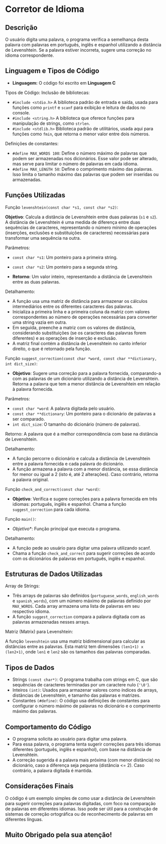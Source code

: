 # Corretor de Idioma

## Descrição
O usuário digita uma palavra, o programa verifica a semelhança desta palavra com palavras em português, inglês e espanhol utilizando a distância de Levenshtein. Se a palavra estiver incorreta, sugere uma correção no idioma correspondente.

## Linguagem e Tipos de Código
- **Linguagem:** O código foi escrito em **Linguagem C**

Tipos de Código:
Inclusão de bibliotecas:

- `#include <stdio.h>` A biblioteca padrão de entrada e saída, usada para funções como `printf` e `scanf` para exibição e leitura de dados no console.
- `#include <string.h>` A biblioteca que oferece funções para manipulação de strings, como `strlen`.
- `#include <stdlib.h>` Biblioteca padrão de utilitários, usada aqui para funções como `fmin`, que retorna o menor valor entre dois números.

Definições de constantes:
- `#define MAX_WORDS 100`: Define o número máximo de palavras que podem ser armazenadas nos dicionários. Esse valor pode ser alterado, mas serve para limitar o número de palavras em cada idioma.
- `#define MAX_LENGTH 50`: Define o comprimento máximo das palavras. Isso limita o tamanho máximo das palavras que podem ser inseridas ou armazenadas.

## Funções Utilizadas

Função `levenshtein(const char *s1, const char *s2)`:

**Objetivo**: Calcula a distância de Levenshtein entre duas palavras (`s1` e `s2`). A distância de Levenshtein é uma medida de diferença entre duas sequências de caracteres, representando o número mínimo de operações (inserções, exclusões e substituições de caracteres) necessárias para transformar uma sequência na outra.

Parâmetros:

- `const char *s1`: Um ponteiro para a primeira string.
- `const char *s2`: Um ponteiro para a segunda string.

- **Retorno**: Um valor inteiro, representando a distância de Levenshtein entre as duas palavras.

Detalhamento:
- A função usa uma matriz de distância para armazenar os cálculos intermediários entre os diferentes caracteres das palavras.
- Inicializa a primeira linha e a primeira coluna da matriz com valores correspondentes ao número de operações necessárias para converter uma string vazia em outra.
- Em seguida, preenche a matriz com os valores de distância, considerando substituições (se os caracteres das palavras forem diferentes) e as operações de inserção e exclusão.
- A matriz final contém a distância de Levenshtein no canto inferior direito, o que é retornado pela função.

Função `suggest_correction(const char *word, const char **dictionary, int dict_size)`:
- **Objetivo**: Sugere uma correção para a palavra fornecida, comparando-a com as palavras de um dicionário utilizando a distância de Levenshtein. Retorna a palavra que tem a menor distância de Levenshtein em relação à palavra fornecida.

Parâmetros:
- `const char *word`: A palavra digitada pelo usuário.
- `const char **dictionary`: Um ponteiro para o dicionário de palavras a ser comparado.
- `int dict_size`: O tamanho do dicionário (número de palavras).

Retorno: A palavra que é a melhor correspondência com base na distância de Levenshtein.

Detalhamento:
- A função percorre o dicionário e calcula a distância de Levenshtein entre a palavra fornecida e cada palavra do dicionário.
- A função armazena a palavra com a menor distância, se essa distância for menor ou igual a 2 (isto é, até 2 alterações). Caso contrário, retorna a palavra original.

Função `check_and_correct(const char *word)`:
- **Objetivo**: Verifica e sugere correções para a palavra fornecida em três idiomas: português, inglês e espanhol. Chama a função `suggest_correction` para cada idioma.

Função `main()`:
- *Objetivo**: Função principal que executa o programa.

Detalhamento:
- A função pede ao usuário para digitar uma palavra utilizando scanf.
- Chama a função `check_and_correct` para sugerir correções de acordo com os dicionários de palavras em português, inglês e espanhol.

## Estruturas de Dados Utilizadas

Array de Strings:

- Três arrays de palavras são definidos (`portuguese_words`, `english_words` e `spanish_words`), com um número máximo de palavras definido por `MAX_WORDS`. Cada array armazena uma lista de palavras em seu respectivo idioma.
- A função `suggest_correction` compara a palavra digitada com as palavras armazenadas nesses arrays.

Matriz (Matrix) para Levenshtein:

A função `levenshtein` usa uma matriz bidimensional para calcular as distâncias entre as palavras. Esta matriz tem dimensões `(len1+1) x (len2+1)`, onde `len1` e `len2` são os tamanhos das palavras comparadas.

## Tipos de Dados

- Strings `(const char*)`: O programa trabalha com strings em C, que são sequências de caracteres terminadas por um caractere nulo (`'\0'`).
- Inteiros `(int)`: Usados para armazenar valores como índices de arrays, distâncias de Levenshtein, e tamanho das palavras e matrizes.
- Constantes `(#define)`: O código usa definições de constantes para configurar o número máximo de palavras no dicionário e o comprimento máximo das palavras.

## Comportamento do Código

- O programa solicita ao usuário para digitar uma palavra.
- Para essa palavra, o programa tenta sugerir correções para três idiomas diferentes (português, inglês e espanhol), com base na distância de Levenshtein.
- A correção sugerida é a palavra mais próxima (com menor distância) no dicionário, caso a diferença seja pequena (distância <= 2). Caso contrário, a palavra digitada é mantida.

## Considerações Finais

O código é um exemplo simples de como usar a distância de Levenshtein para sugerir correções para palavras digitadas, com foco na comparação de palavras em diferentes idiomas. Isso pode ser útil para a construção de sistemas de correção ortográfica ou de reconhecimento de palavras em diferentes línguas.

## **Muito Obrigado pela sua atenção!**
